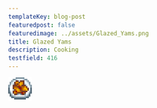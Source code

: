 ```yaml
---
templateKey: blog-post
featuredpost: false
featuredimage: ../assets/Glazed_Yams.png
title: Glazed Yams
description: Cooking
testfield: 416
---
```

![Glazed Yams](../assets/Glazed_Yams.png)